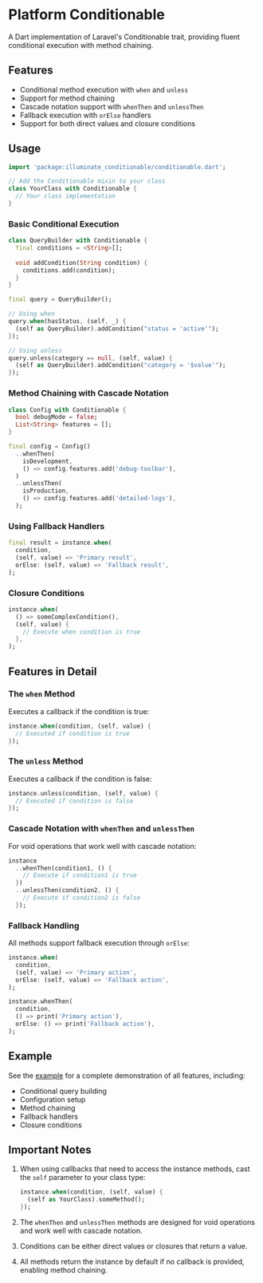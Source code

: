 # Platform Conditionable

A Dart implementation of Laravel's Conditionable trait, providing fluent conditional execution with method chaining.

## Features

- Conditional method execution with `when` and `unless`
- Support for method chaining
- Cascade notation support with `whenThen` and `unlessThen`
- Fallback execution with `orElse` handlers
- Support for both direct values and closure conditions

## Usage

```dart
import 'package:illuminate_conditionable/conditionable.dart';

// Add the Conditionable mixin to your class
class YourClass with Conditionable {
  // Your class implementation
}
```

### Basic Conditional Execution

```dart
class QueryBuilder with Conditionable {
  final conditions = <String>[];
  
  void addCondition(String condition) {
    conditions.add(condition);
  }
}

final query = QueryBuilder();

// Using when
query.when(hasStatus, (self, _) {
  (self as QueryBuilder).addCondition("status = 'active'");
});

// Using unless
query.unless(category == null, (self, value) {
  (self as QueryBuilder).addCondition("category = '$value'");
});
```

### Method Chaining with Cascade Notation

```dart
class Config with Conditionable {
  bool debugMode = false;
  List<String> features = [];
}

final config = Config()
  ..whenThen(
    isDevelopment,
    () => config.features.add('debug-toolbar'),
  )
  ..unlessThen(
    isProduction,
    () => config.features.add('detailed-logs'),
  );
```

### Using Fallback Handlers

```dart
final result = instance.when(
  condition,
  (self, value) => 'Primary result',
  orElse: (self, value) => 'Fallback result',
);
```

### Closure Conditions

```dart
instance.when(
  () => someComplexCondition(),
  (self, value) {
    // Execute when condition is true
  },
);
```

## Features in Detail

### The `when` Method

Executes a callback if the condition is true:

```dart
instance.when(condition, (self, value) {
  // Executed if condition is true
});
```

### The `unless` Method

Executes a callback if the condition is false:

```dart
instance.unless(condition, (self, value) {
  // Executed if condition is false
});
```

### Cascade Notation with `whenThen` and `unlessThen`

For void operations that work well with cascade notation:

```dart
instance
  ..whenThen(condition1, () {
    // Execute if condition1 is true
  })
  ..unlessThen(condition2, () {
    // Execute if condition2 is false
  });
```

### Fallback Handling

All methods support fallback execution through `orElse`:

```dart
instance.when(
  condition,
  (self, value) => 'Primary action',
  orElse: (self, value) => 'Fallback action',
);

instance.whenThen(
  condition,
  () => print('Primary action'),
  orElse: () => print('Fallback action'),
);
```

## Example

See the [example](example/platform_conditionable_example.dart) for a complete demonstration of all features, including:

- Conditional query building
- Configuration setup
- Method chaining
- Fallback handlers
- Closure conditions

## Important Notes

1. When using callbacks that need to access the instance methods, cast the `self` parameter to your class type:
   ```dart
   instance.when(condition, (self, value) {
     (self as YourClass).someMethod();
   });
   ```

2. The `whenThen` and `unlessThen` methods are designed for void operations and work well with cascade notation.

3. Conditions can be either direct values or closures that return a value.

4. All methods return the instance by default if no callback is provided, enabling method chaining.
